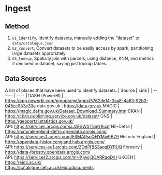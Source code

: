# Ingest

## Method
1. `01_identify`, Identify datasets, manually adding the "dataset" to `data/catalogue.json`.
2. `02_convert`, Convert datasets to be easily access by spark, partitioning large datasets approriately.
3. `03_lookup`, Spatially join with parcels, using distance, KNN, and metrics if declared in dataset, saving just lookup tables.

## Data Sources
A list of places that have been used to identify datasets.
| Source | Link |
| ------ | ---- |
DASH (PowerBI) | https://app.powerbi.com/groups/me/apps/5762de14-3aa8-4a83-92b3-045cc953e30c
data.gov.uk | https://data.gov.uk
MAGIC | https://magic.defra.gov.uk/Dataset_Download_Summary.htm
CKAN | https://ckan.publishing.service.gov.uk/dataset/
ONS | https://geoportal.statistics.gov.uk/<br>API: https://services.arcgis.com/JJzESW51TqeY9uat
NE-Defra | https://naturalengland-defra.opendata.arcgis.com/<br>API: https://services1.arcgis.com/ESMARspQHYMw9BZ9
Historic England | https://opendata-historicengland.hub.arcgis.com/<br>API: https://services-eu1.arcgis.com/ZOdPfBS3aqqDYPUQ
Forestry | https://data-forestry.opendata.arcgis.com/<br>API: https://services2.arcgis.com/mHXjwgl3OARRqqD4/
UKCEH | https://eidc.ac.uk/<br>https://catalogue.ceh.ac.uk/eidc/documents
